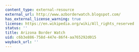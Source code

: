 ```yaml
---
content_type: external-resource
external_url: http://www.azborderwatch.blogspot.com/
has_external_license_warning: true
license: https://en.wikipedia.org/wiki/All_rights_reserved
status: ''
title: Arizona Border Watch
uid: c6b3e886-758d-447e-86f4-aa765292d015
wayback_url: ''
---
```

